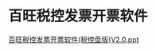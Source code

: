 # 百旺税控发票开票软件
[百旺税控发票开票软件(税控盘版)V2.0.ppt](baiwang.ppt)


<!-- a href="./baiwang.ppt" target="_blank">百旺税控发票开票软件(税控盘版)V2.0.ppt</a-->